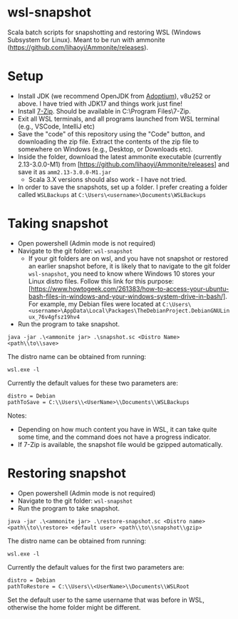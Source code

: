 # wsl-snapshot
Scala batch scripts for snapshotting and restoring WSL (Windows Subsystem for Linux). Meant to be run with ammonite (https://github.com/lihaoyi/Ammonite/releases).

# Setup
* Install JDK (we recommend OpenJDK from [Adoptium](https://adoptium.net/)), v8u252 or above. I have tried with JDK17 and things work just fine!
* Install [7-Zip](https://www.7-zip.org/). Should be available in C:\\Program Files\\7-Zip.
* Exit all WSL terminals, and all programs launched from WSL terminal (e.g., VSCode, IntelliJ etc)
* Save the "code" of this repository using the "Code" button, and downloading the zip file. Extract the contents of the zip file to somewhere on Windows (e.g., Desktop, or Downloads etc).
* Inside the folder, download the latest ammonite executable (currently 2.13-3.0.0-M1) from [https://github.com/lihaoyi/Ammonite/releases] and save it as `amm2.13-3.0.0-M1.jar`
  * Scala 3.X versions should also work - I have not tried.
* In order to save the snapshots, set up a folder. I prefer creating a folder called `WSLBackups` at `C:\Users\<username>\Documents\WSLBackups`

# Taking snapshot
* Open powershell (Admin mode is not required)
* Navigate to the git folder: `wsl-snapshot`
  * If your git folders are on wsl, and you have not snapshot or restored an earlier snapshot before, it is likely that to navigate to the git folder `wsl-snapshot`, you need to know where Windows 10 stores your Linux distro files. Follow this link for this purpose: [https://www.howtogeek.com/261383/how-to-access-your-ubuntu-bash-files-in-windows-and-your-windows-system-drive-in-bash/]. For example, my Debian files were located at `C:\Users\<username>\AppData\Local\Packages\TheDebianProject.DebianGNULinux_76v4gfsz19hv4`
* Run the program to take snapshot.
```
java -jar .\<ammonite jar> .\snapshot.sc <Distro Name> <path\\to\\save>
```
The distro name can be obtained from running:
```$xslt
wsl.exe -l
```
Currently the default values for these two parameters are:
```$xslt
distro = Debian
pathToSave = C:\\Users\\<UserName>\\Documents\\WSLBackups
``` 
Notes: 
- Depending on how much content you have in WSL, it can take quite some time, and the command does not have a progress indicator.
- If 7-Zip is available, the snapshot file would be gzipped automatically.

# Restoring snapshot
* Open powershell (Admin mode is not required)
* Navigate to the git folder: `wsl-snapshot`
* Run the program to take snapshot.
```$xslt
java -jar .\<ammonite jar> .\restore-snapshot.sc <Distro name> <path\\to\\restore> <default user> <path\\to\\snapshot\\gzip>  
```
The distro name can be obtained from running:
```$xslt
wsl.exe -l
```
Currently the default values for the first two parameters are:
```$xslt
distro = Debian
pathToRestore = C:\\Users\\<UserName>\\Documents\\WSLRoot
``` 
Set the default user to the same username that was before in WSL, otherwise the home folder might be different.
